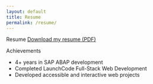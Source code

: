 ```yaml
---
layout: default
title: Resume
permalink: /resume/
---
```


Resume
[Download my resume (PDF)](/assets/resume.pdf)

Achievements
- 4+ years in SAP ABAP development
- Completed LaunchCode Full-Stack Web Development
- Developed accessible and interactive web projects
